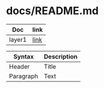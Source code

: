 # docs/README.md

| Doc | link |
| --- | ----------- |
| layer1 | [link](layer1/README.md) |


| Syntax | Description |
| --- | ----------- |
| Header | Title |
| Paragraph | Text |
